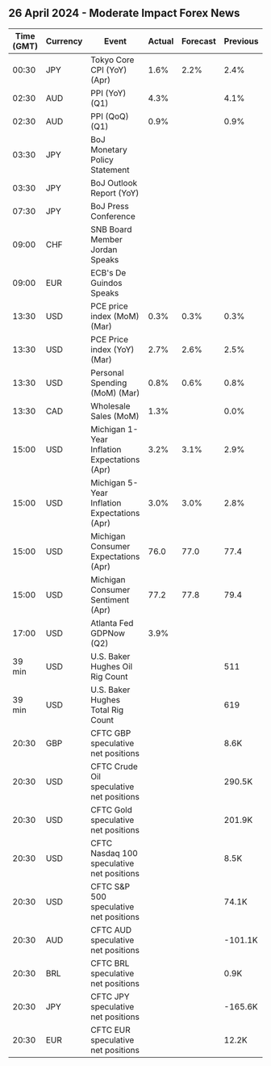 ## 26 April 2024 - Moderate Impact Forex News

| Time (GMT) | Currency | Event | Actual | Forecast | Previous |
|------|----------|-------|--------|----------|----------|
| 00:30 | JPY | Tokyo Core CPI (YoY) (Apr) | 1.6% | 2.2% | 2.4% |
| 02:30 | AUD | PPI (YoY) (Q1) | 4.3% |  | 4.1% |
| 02:30 | AUD | PPI (QoQ) (Q1) | 0.9% |  | 0.9% |
| 03:30 | JPY | BoJ Monetary Policy Statement |  |  |  |
| 03:30 | JPY | BoJ Outlook Report (YoY) |  |  |  |
| 07:30 | JPY | BoJ Press Conference |  |  |  |
| 09:00 | CHF | SNB Board Member Jordan Speaks |  |  |  |
| 09:00 | EUR | ECB's De Guindos Speaks |  |  |  |
| 13:30 | USD | PCE price index (MoM) (Mar) | 0.3% | 0.3% | 0.3% |
| 13:30 | USD | PCE Price index (YoY) (Mar) | 2.7% | 2.6% | 2.5% |
| 13:30 | USD | Personal Spending (MoM) (Mar) | 0.8% | 0.6% | 0.8% |
| 13:30 | CAD | Wholesale Sales (MoM) | 1.3% |  | 0.0% |
| 15:00 | USD | Michigan 1-Year Inflation Expectations (Apr) | 3.2% | 3.1% | 2.9% |
| 15:00 | USD | Michigan 5-Year Inflation Expectations (Apr) | 3.0% | 3.0% | 2.8% |
| 15:00 | USD | Michigan Consumer Expectations (Apr) | 76.0 | 77.0 | 77.4 |
| 15:00 | USD | Michigan Consumer Sentiment (Apr) | 77.2 | 77.8 | 79.4 |
| 17:00 | USD | Atlanta Fed GDPNow (Q2) | 3.9% |  |  |
| 39 min | USD | U.S. Baker Hughes Oil Rig Count |  |  | 511 |
| 39 min | USD | U.S. Baker Hughes Total Rig Count |  |  | 619 |
| 20:30 | GBP | CFTC GBP speculative net positions |  |  | 8.6K |
| 20:30 | USD | CFTC Crude Oil speculative net positions |  |  | 290.5K |
| 20:30 | USD | CFTC Gold speculative net positions |  |  | 201.9K |
| 20:30 | USD | CFTC Nasdaq 100 speculative net positions |  |  | 8.5K |
| 20:30 | USD | CFTC S&P 500 speculative net positions |  |  | 74.1K |
| 20:30 | AUD | CFTC AUD speculative net positions |  |  | -101.1K |
| 20:30 | BRL | CFTC BRL speculative net positions |  |  | 0.9K |
| 20:30 | JPY | CFTC JPY speculative net positions |  |  | -165.6K |
| 20:30 | EUR | CFTC EUR speculative net positions |  |  | 12.2K |

